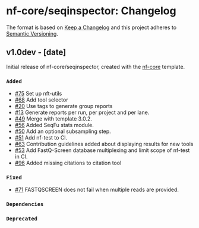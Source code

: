 # nf-core/seqinspector: Changelog

The format is based on [Keep a Changelog](https://keepachangelog.com/en/1.0.0/)
and this project adheres to [Semantic Versioning](https://semver.org/spec/v2.0.0.html).

## v1.0dev - [date]

Initial release of nf-core/seqinspector, created with the [nf-core](https://nf-co.re/) template.

### `Added`

- [#75](https://github.com/nf-core/seqinspector/pull/75) Set up nft-utils
- [#68](https://github.com/nf-core/seqinspector/pull/68) Add tool selector
- [#20](https://github.com/nf-core/seqinspector/pull/20) Use tags to generate group reports
- [#13](https://github.com/nf-core/seqinspector/pull/13) Generate reports per run, per project and per lane.
- [#49](https://github.com/nf-core/seqinspector/pull/49) Merge with template 3.0.2.
- [#56](https://github.com/nf-core/seqinspector/pull/56) Added SeqFu stats module.
- [#50](https://github.com/nf-core/seqinspector/pull/50) Add an optional subsampling step.
- [#51](https://github.com/nf-core/seqinspector/pull/51) Add nf-test to CI.
- [#63](https://github.com/nf-core/seqinspector/pull/63) Contribution guidelines added about displaying results for new tools
- [#53](https://github.com/nf-core/seqinspector/pull/53) Add FastQ-Screen database multiplexing and limit scope of nf-test in CI.
- [#96](https://github.com/nf-core/seqinspector/pull/96) Added missing citations to citation tool

### `Fixed`

- [#71](https://github.com/nf-core/seqinspector/pull/71) FASTQSCREEN does not fail when multiple reads are provided.

### `Dependencies`

### `Deprecated`
